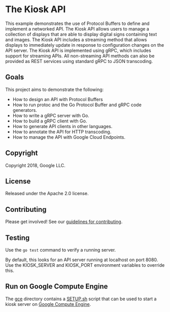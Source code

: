 # The Kiosk API

This example demonstrates the use of Protocol Buffers to define and implement a
networked API. The Kiosk API allows users to manage a collection of displays
that are able to display digital signs containing text and images. The Kiosk API
includes a streaming method that allows displays to immediately update in
response to configuration changes on the API server. The Kiosk API is
implemented using gRPC, which includes support for streaming APIs. All
non-streaming API methods can also be provided as REST services using standard
gRPC to JSON transcoding.

## Goals

This project aims to demonstrate the following:

- How to design an API with Protocol Buffers
- How to run protoc and the Go Protocol Buffer and gRPC code generators.
- How to write a gRPC server with Go.
- How to build a gRPC client with Go.
- How to generate API clients in other languages.
- How to annotate the API for HTTP transcoding.
- How to manage the API with Google Cloud Endpoints.

## Copyright

Copyright 2018, Google LLC.

## License

Released under the Apache 2.0 license.

## Contributing

Please get involved! See our [guidelines for contributing](CONTRIBUTING.md).

## Testing

Use the `go test` command to verify a running server.

By default, this looks for an API server running at localhost on 
port 8080. Use the KIOSK_SERVER and KIOSK_PORT environment variables to 
override this.

## Run on Google Compute Engine

The [gce](gce) directory contains a [SETUP.sh](gce/SETUP.sh) script that
can be used to start a kiosk server on
[Google Compute Engine](https://cloud.google.com/compute/).
